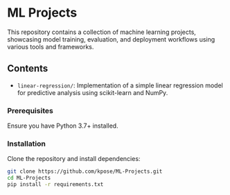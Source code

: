 # ML Projects

This repository contains a collection of machine learning projects, showcasing model training, evaluation, and deployment workflows using various tools and frameworks.

## Contents

- `linear-regression/`: Implementation of a simple linear regression model for predictive analysis using scikit-learn and NumPy.

### Prerequisites
Ensure you have Python 3.7+ installed.

### Installation

Clone the repository and install dependencies:

```bash
git clone https://github.com/kpose/ML-Projects.git
cd ML-Projects
pip install -r requirements.txt
